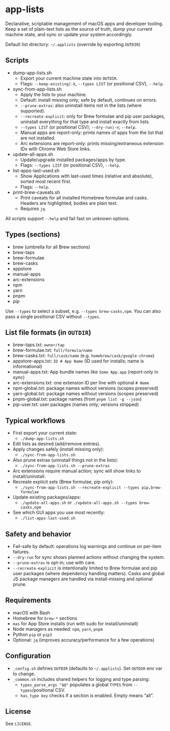 # app-lists

Declarative, scriptable management of macOS apps and developer tooling. Keep a set of plain-text lists as the source of truth, dump your current machine state, and sync or update your system accordingly.

Default list directory: `~/.applists` (override by exporting `OUTDIR`)

## Scripts

- dump-app-lists.sh
  - Export your current machine state into `OUTDIR`.
  - Flags: `--keep-existing|-k`, `--types LIST` (or positional CSV), `--help`.
- sync-from-app-lists.sh
  - Apply the lists to your machine.
  - Default: install missing only; safe by default, continues on errors.
  - `--prune-extras`: also uninstall items not in the lists (where supported).
  - `--recreate-explicit`: only for Brew formulae and pip user packages, uninstall everything for that type and install exactly from lists.
  - `--types LIST` (or positional CSV); `--dry-run|-n`; `--help`.
  - Manual apps are report-only: prints names of apps from the list that are not installed.
  - Arc extensions are report-only: prints missing/extraneous extension IDs with Chrome Web Store links.
- update-all-apps.sh
  - Update/upgrade installed packages/apps by type.
  - Flags: `--types LIST` (or positional CSV), `--help`.
- list-apps-last-used.sh
  - Show Applications with last-used times (relative and absolute), sorted most recent first.
  - Flags: `--help`.
- print-brew-caveats.sh
  - Print caveats for all installed Homebrew formulae and casks. Headers are highlighted; bodies are plain text.
  - Requires `jq`.

All scripts support `--help` and fail fast on unknown options.

## Types (sections)

- brew (umbrella for all Brew sections)
- brew-taps
- brew-formulae
- brew-casks
- appstore
- manual-apps
- arc-extensions
- npm
- yarn
- pnpm
- pip

Use `--types` to select a subset, e.g. `--types brew-casks,npm`. You can also pass a single positional CSV without `--types`.

## List file formats (in `OUTDIR`)

- brew-taps.txt: `owner/tap`
- brew-formulae.txt: `full/formula/name`
- brew-casks.txt: `full/cask/name` (e.g. `homebrew/cask/google-chrome`)
- appstore-apps.txt: `ID # App Name` (ID used for installs; name is informational)
- manual-apps.txt: App bundle names like `Some App.app` (report-only in sync)
- arc-extensions.txt: one extension ID per line with optional `# Name`
- npm-global.txt: package names without versions (scopes preserved)
- yarn-global.txt: package names without versions (scopes preserved)
- pnpm-global.txt: package names (from `pnpm list -g --json`)
- pip-user.txt: user packages (names only; versions stripped)

## Typical workflows

- First export your current state:
  - `./dump-app-lists.sh`
- Edit lists as desired (add/remove entries).
- Apply changes safely (install missing only):
  - `./sync-from-app-lists.sh`
- Also prune extras (uninstall things not in the lists):
  - `./sync-from-app-lists.sh --prune-extras`
- Arc extensions require manual action; sync will show links to install/uninstall.
- Recreate explicit sets (Brew formulae, pip only):
  - `./sync-from-app-lists.sh --recreate-explicit --types pip,brew-formulae`
- Update existing packages/apps:
  - `./update-all-apps.sh` or `./update-all-apps.sh --types brew-casks,npm`
- See which GUI apps you use most recently:
  - `./list-apps-last-used.sh`

## Safety and behavior

- Fail-safe by default: operations log warnings and continue on per-item failures.
- `--dry-run` for sync shows planned actions without changing the system.
- `--prune-extras` is opt-in; use with care.
- `--recreate-explicit` is intentionally limited to Brew formulae and pip user packages (where dependency handling matters). Casks and global JS package managers are handled via install-missing and optional prune.

## Requirements

- macOS with Bash
- Homebrew for `brew-*` sections
- `mas` for App Store installs (run with sudo for install/uninstall)
- Node managers as needed: `npm`, `yarn`, `pnpm`
- Python `pip` or `pip3`
- Optional: `jq` (improves accuracy/performance for a few operations)

## Configuration

- `_config.sh` defines `OUTDIR` (defaults to `~/.applists`). Set `OUTDIR` env var to change.
- `_common.sh` includes shared helpers for logging and type parsing:
  - `types_parse_args "$@"` populates a global `TYPES` from `--types`/positional CSV.
  - `has_type key` checks if a section is enabled. Empty means “all”.

## License

See `LICENSE`.

